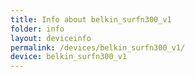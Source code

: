 ```yaml
---
title: Info about belkin_surfn300_v1
folder: info
layout: deviceinfo
permalink: /devices/belkin_surfn300_v1/
device: belkin_surfn300_v1
---
```

